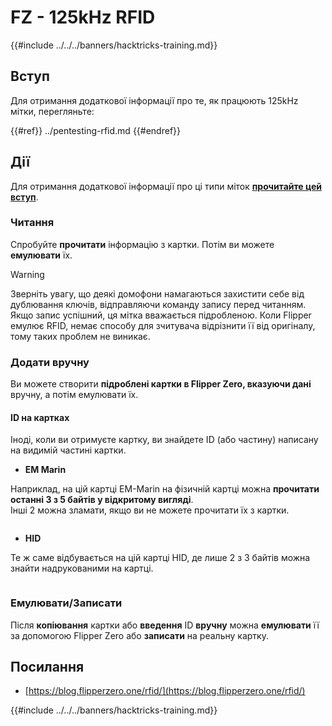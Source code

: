 # FZ - 125kHz RFID

{{#include ../../../banners/hacktricks-training.md}}


## Вступ

Для отримання додаткової інформації про те, як працюють 125kHz мітки, перегляньте:

{{#ref}}
../pentesting-rfid.md
{{#endref}}

## Дії

Для отримання додаткової інформації про ці типи міток [**прочитайте цей вступ**](../pentesting-rfid.md#low-frequency-rfid-tags-125khz).

### Читання

Спробуйте **прочитати** інформацію з картки. Потім ви можете **емулювати** їх.

> [!WARNING]
> Зверніть увагу, що деякі домофони намагаються захистити себе від дублювання ключів, відправляючи команду запису перед читанням. Якщо запис успішний, ця мітка вважається підробленою. Коли Flipper емулює RFID, немає способу для зчитувача відрізнити її від оригіналу, тому таких проблем не виникає.

### Додати вручну

Ви можете створити **підроблені картки в Flipper Zero, вказуючи дані** вручну, а потім емулювати їх.

#### ID на картках

Іноді, коли ви отримуєте картку, ви знайдете ID (або частину) написану на видимій частині картки.

- **EM Marin**

Наприклад, на цій картці EM-Marin на фізичній картці можна **прочитати останні 3 з 5 байтів у відкритому вигляді**.\
Інші 2 можна зламати, якщо ви не можете прочитати їх з картки.

<figure><img src="../../../images/image (104).png" alt=""><figcaption></figcaption></figure>

- **HID**

Те ж саме відбувається на цій картці HID, де лише 2 з 3 байтів можна знайти надрукованими на картці.

<figure><img src="../../../images/image (1014).png" alt=""><figcaption></figcaption></figure>

### Емулювати/Записати

Після **копіювання** картки або **введення** ID **вручну** можна **емулювати** її за допомогою Flipper Zero або **записати** на реальну картку.

## Посилання

- [https://blog.flipperzero.one/rfid/](https://blog.flipperzero.one/rfid/)


{{#include ../../../banners/hacktricks-training.md}}
